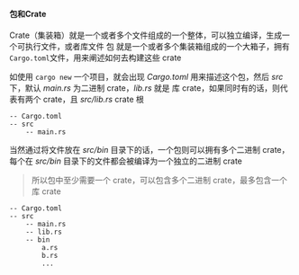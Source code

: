 #### 包和Crate

Crate（集装箱）就是一个或者多个文件组成的一个整体，可以独立编译，生成一个可执行文件，或者库文件
包 就是一个或者多个集装箱组成的一个大箱子，拥有 `Cargo.toml`文件，用来阐述如何去构建这些 crate

如使用 `cargo new` 一个项目，就会出现 _Cargo.toml_ 用来描述这个包，然后 _src_ 下，默认 _main.rs_ 为二进制 crate，_lib.rs_ 就是 库 crate，如果同时有的话，则代表有两个 crate，且 _src/lib.rs_ crate 根

```
-- Cargo.toml
-- src
	-- main.rs
```

当然通过将文件放在 _src/bin_ 目录下的话，一个包则可以拥有多个二进制 crate，每个在 _src/bin_ 目录下的文件都会被编译为一个独立的二进制 crate

> 所以包中至少需要一个 crate，可以包含多个二进制 crate，最多包含一个库 crate

```
-- Cargo.toml
-- src
	-- main.rs
	-- lib.rs
	-- bin
		a.rs
		b.rs
		...

```